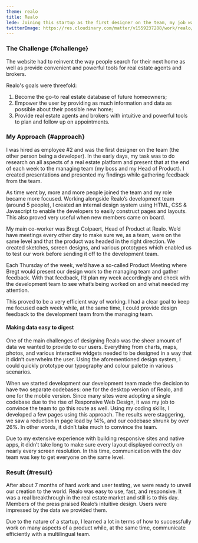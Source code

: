 ```yaml
---
theme: realo
title: Realo
lede: Joining this startup as the first designer on the team, my job was to create a design system flexible enough to be used on a variety of platforms.
twitterImage: https://res.cloudinary.com/matter/v1559237288/work/realo/twitterCard.png
---
```

### The Challenge {#challenge}
The website had to reinvent the way people search for their next home as well as provide convenient and powerful tools for real estate agents and brokers.

Realo's goals were threefold:
1. Become the go-to real estate database of future homeowners;
2. Empower the user by providing as much information and data as possible about their possible new home;
3. Provide real estate agents and brokers with intuitive and powerful tools to plan and follow up on appointments.

### My Approach {#approach}
I was hired as employee #2 and was the first designer on the team (the other person being a developer). In the early days, my task was to do research on all aspects of a real estate platform and present that at the end of each week to the managing team (my boss and my Head of Product). I created presentations and presented my findings while gathering feedback from the team.

As time went by, more and more people joined the team and my role became more focused. Working alongside Realo’s development team (around 5 people), I created an internal design system using HTML, CSS & Javascript to enable the developers to easily construct pages and layouts. This also proved very useful when new members came on board.

My main co-worker was Bregt Colpaert, Head of Product at Realo. We’d have meetings every other day to make sure we, as a team, were on the same level and that the product was headed in the right direction. We created sketches, screen designs, and various prototypes which enabled us to test our work before sending it off to the development team.

Each Thursday of the week, we’d have a so-called Product Meeting where Bregt would present our design work to the managing team and gather feedback. With that feedback, I’d plan my week accordingly and check with the development team to see what’s being worked on and what needed my attention.

This proved to be a very efficient way of working. I had a clear goal to keep me focused each week while, at the same time, I could provide design feedback to the development team from the managing team.

#### Making data easy to digest
One of the main challenges of designing Realo was the sheer amount of data we wanted to provide to our users. Everything from charts, maps, photos, and various interactive widgets needed to be designed in a way that it didn’t overwhelm the user. Using the aforementioned design system, I could quickly prototype our typography and colour palette in various scenarios.

When we started development our development team made the decision to have two separate codebases: one for the desktop version of Realo, and one for the mobile version. Since many sites were adopting a single codebase due to the rise of Responsive Web Design, it was my job to convince the team to go this route as well. Using my coding skills, I developed a few pages using this approach. The results were staggering, we saw a reduction in page load by 14%, and our codebase shrunk by over 26%. In other words, it didn’t take much to convince the team.

Due to my extensive experience with building responsive sites and native apps, it didn’t take long to make sure every layout displayed correctly on nearly every screen resolution. In this time, communication with the dev team was key to get everyone on the same level.

### Result {#result}
After about 7 months of hard work and user testing, we were ready to unveil our creation to the world. Realo was easy to use, fast, and responsive. It was a real breakthrough in the real estate market and still is to this day. Members of the press praised Realo’s intuitive design. Users were impressed by the data we provided them.

Due to the nature of a startup, I learned a lot in terms of how to successfully work on many aspects of a product while, at the same time, communicate efficiently with a multilingual team.